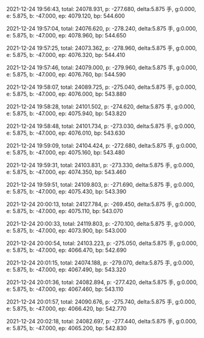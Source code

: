 2021-12-24 19:56:43, total: 24078.931, p: -277.680, delta:5.875 手, g:0.000, e: 5.875, b: -47.000, ep: 4079.120, bp: 544.600

2021-12-24 19:57:04, total: 24076.620, p: -278.240, delta:5.875 手, g:0.000, e: 5.875, b: -47.000, ep: 4078.960, bp: 544.650

2021-12-24 19:57:25, total: 24073.362, p: -278.960, delta:5.875 手, g:0.000, e: 5.875, b: -47.000, ep: 4076.320, bp: 544.410

2021-12-24 19:57:46, total: 24079.000, p: -279.960, delta:5.875 手, g:0.000, e: 5.875, b: -47.000, ep: 4076.760, bp: 544.590

2021-12-24 19:58:07, total: 24089.725, p: -275.040, delta:5.875 手, g:0.000, e: 5.875, b: -47.000, ep: 4076.000, bp: 543.880

2021-12-24 19:58:28, total: 24101.502, p: -274.620, delta:5.875 手, g:0.000, e: 5.875, b: -47.000, ep: 4075.940, bp: 543.820

2021-12-24 19:58:48, total: 24101.734, p: -273.030, delta:5.875 手, g:0.000, e: 5.875, b: -47.000, ep: 4076.010, bp: 543.630

2021-12-24 19:59:09, total: 24104.424, p: -272.680, delta:5.875 手, g:0.000, e: 5.875, b: -47.000, ep: 4075.160, bp: 543.480

2021-12-24 19:59:31, total: 24103.831, p: -273.330, delta:5.875 手, g:0.000, e: 5.875, b: -47.000, ep: 4074.350, bp: 543.460

2021-12-24 19:59:51, total: 24109.803, p: -271.690, delta:5.875 手, g:0.000, e: 5.875, b: -47.000, ep: 4075.430, bp: 543.390

2021-12-24 20:00:13, total: 24127.784, p: -269.450, delta:5.875 手, g:0.000, e: 5.875, b: -47.000, ep: 4075.110, bp: 543.070

2021-12-24 20:00:33, total: 24119.803, p: -270.100, delta:5.875 手, g:0.000, e: 5.875, b: -47.000, ep: 4073.900, bp: 543.000

2021-12-24 20:00:54, total: 24103.223, p: -275.050, delta:5.875 手, g:0.000, e: 5.875, b: -47.000, ep: 4066.470, bp: 542.690

2021-12-24 20:01:15, total: 24074.188, p: -279.070, delta:5.875 手, g:0.000, e: 5.875, b: -47.000, ep: 4067.490, bp: 543.320

2021-12-24 20:01:36, total: 24082.894, p: -277.420, delta:5.875 手, g:0.000, e: 5.875, b: -47.000, ep: 4067.460, bp: 543.110

2021-12-24 20:01:57, total: 24090.676, p: -275.740, delta:5.875 手, g:0.000, e: 5.875, b: -47.000, ep: 4066.420, bp: 542.770

2021-12-24 20:02:18, total: 24082.697, p: -277.440, delta:5.875 手, g:0.000, e: 5.875, b: -47.000, ep: 4065.200, bp: 542.830